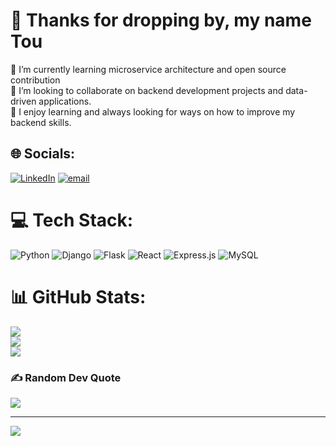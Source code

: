 # 💫 Thanks for dropping by, my name Tou
🌱 I’m currently learning microservice architecture and open source contribution<br>👯 I’m looking to collaborate on backend development projects and data-driven applications.<br>🤝 I enjoy learning and always looking for ways on how to improve my backend skills.<br>


## 🌐 Socials:
[![LinkedIn](https://img.shields.io/badge/LinkedIn-%230077B5.svg?logo=linkedin&logoColor=white)](https://linkedin.com/in/https://www.linkedin.com/in/tou-thao ) [![email](https://img.shields.io/badge/Email-D14836?logo=gmail&logoColor=white)](mailto:tcthao22@gmail.com) 

# 💻 Tech Stack:
![Python](https://img.shields.io/badge/python-3670A0?style=for-the-badge&logo=python&logoColor=ffdd54) ![Django](https://img.shields.io/badge/django-%23092E20.svg?style=for-the-badge&logo=django&logoColor=white) ![Flask](https://img.shields.io/badge/flask-%23000.svg?style=for-the-badge&logo=flask&logoColor=white) ![React](https://img.shields.io/badge/react-%2320232a.svg?style=for-the-badge&logo=react&logoColor=%2361DAFB) ![Express.js](https://img.shields.io/badge/express.js-%23404d59.svg?style=for-the-badge&logo=express&logoColor=%2361DAFB) ![MySQL](https://img.shields.io/badge/mysql-4479A1.svg?style=for-the-badge&logo=mysql&logoColor=white) 

# 📊 GitHub Stats:
![](https://github-readme-stats.vercel.app/api?username=touchengthao22&theme=blue-green&hide_border=false&include_all_commits=false&count_private=false)<br/>
![](https://nirzak-streak-stats.vercel.app/?user=touchengthao22&theme=blue-green&hide_border=false)<br/>
![](https://github-readme-stats.vercel.app/api/top-langs/?username=touchengthao22&theme=blue-green&hide_border=false&include_all_commits=false&count_private=false&layout=compact)

### ✍️ Random Dev Quote
![](https://quotes-github-readme.vercel.app/api?type=horizontal&theme=merko)

---
[![](https://visitcount.itsvg.in/api?id=touchengthao22&icon=0&color=0)](https://visitcount.itsvg.in)

<!-- Proudly created with GPRM ( https://gprm.itsvg.in ) -->
